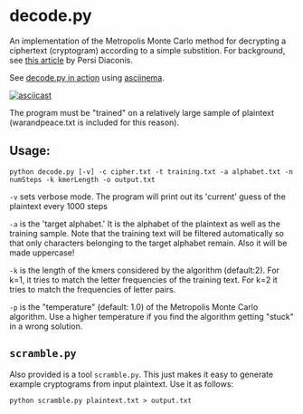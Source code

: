 decode.py
=========
An implementation of the Metropolis Monte Carlo method for decrypting a ciphertext (cryptogram) according to a simple substition. For background, see [this article](http://math.uchicago.edu/~shmuel/Network-course-readings/MCMCRev.pdf) by Persi Diaconis.

See [decode.py in action](https://asciinema.org/a/YWG7r5NAG1QUYy4BpfYqIS83f) using [asciinema](https://asciinema.org/).

[![asciicast](https://asciinema.org/a/YWG7r5NAG1QUYy4BpfYqIS83f.png)](https://asciinema.org/a/YWG7r5NAG1QUYy4BpfYqIS83f)

The program must be "trained"
on a relatively large sample of plaintext (warandpeace.txt is included for this reason).

Usage:
------
    python decode.py [-v] -c cipher.txt -t training.txt -a alphabet.txt -n numSteps -k kmerLength -o output.txt

`-v` sets verbose mode. The program will print out its 'current' guess of the plaintext every 1000 steps

`-a` is the 'target alphabet.' It is the alphabet of the plaintext as well as the training sample.  Note that the training text will be filtered automatically so that only characters belonging to the target alphabet remain. Also it will be made uppercase!

`-k` is the length of the kmers considered by the algorithm (default:2). For k=1, it tries to match the letter frequencies of the training text. For k=2 it tries to match the frequencies of letter pairs.

`-p` is the "temperature" (default: 1.0) of the Metropolis Monte Carlo algorithm. Use a higher temperature if you find the algorithm getting "stuck" in a wrong solution.

`scramble.py`
-------------
Also provided is a tool `scramble.py`. This just makes it easy to generate example cryptograms from input plaintext. Use it as follows:

    python scramble.py plaintext.txt > output.txt

